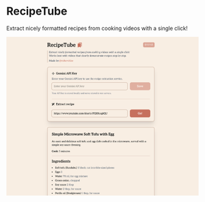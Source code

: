 # RecipeTube

Extract nicely formatted recipes from cooking videos with a single click!

![preview](https://raw.githubusercontent.com/mikemklee/recipe-tube/refs/heads/main/public/SCR-20250331-toxi.png)
